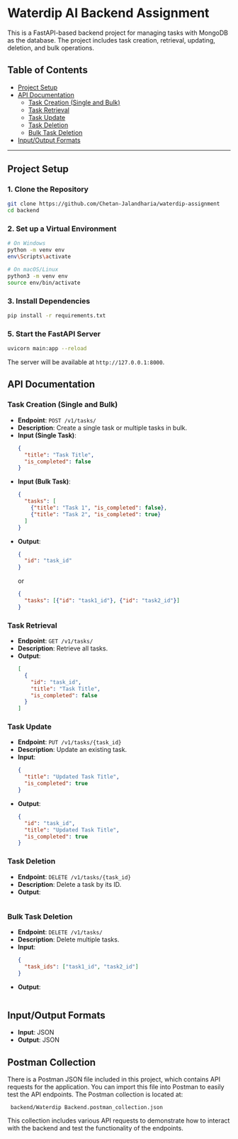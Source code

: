 
# Waterdip AI Backend Assignment

This is a FastAPI-based backend project for managing tasks with MongoDB as the database. The project includes task creation, retrieval, updating, deletion, and bulk operations.

## Table of Contents
- [Project Setup](#project-setup)
- [API Documentation](#api-documentation)
  - [Task Creation (Single and Bulk)](#task-creation-single-and-bulk)
  - [Task Retrieval](#task-retrieval)
  - [Task Update](#task-update)
  - [Task Deletion](#task-deletion)
  - [Bulk Task Deletion](#bulk-task-deletion)
- [Input/Output Formats](#inputoutput-formats)

---

## Project Setup

### 1. Clone the Repository
```bash
git clone https://github.com/Chetan-Jalandharia/waterdip-assignment
cd backend
```

### 2. Set up a Virtual Environment
```bash
# On Windows
python -m venv env
env\Scripts\activate

# On macOS/Linux
python3 -m venv env
source env/bin/activate
```

### 3. Install Dependencies
```bash
pip install -r requirements.txt
```

### 5. Start the FastAPI Server
```bash
uvicorn main:app --reload
```
The server will be available at `http://127.0.0.1:8000`.


## API Documentation

### Task Creation (Single and Bulk)

- **Endpoint**: `POST /v1/tasks/`
- **Description**: Create a single task or multiple tasks in bulk.
- **Input (Single Task)**:
    ```json
    {
      "title": "Task Title",
      "is_completed": false
    }
    ```
- **Input (Bulk Task)**:
    ```json
    {
      "tasks": [
        {"title": "Task 1", "is_completed": false},
        {"title": "Task 2", "is_completed": true}
      ]
    }
    ```
- **Output**:
    ```json
    {
      "id": "task_id"
    }
    ```
    or
    ```json
    {
      "tasks": [{"id": "task1_id"}, {"id": "task2_id"}]
    }
    ```

### Task Retrieval

- **Endpoint**: `GET /v1/tasks/`
- **Description**: Retrieve all tasks.
- **Output**:
    ```json
    [
      {
        "id": "task_id",
        "title": "Task Title",
        "is_completed": false
      }
    ]
    ```

### Task Update

- **Endpoint**: `PUT /v1/tasks/{task_id}`
- **Description**: Update an existing task.
- **Input**:
    ```json
    {
      "title": "Updated Task Title",
      "is_completed": true
    }
    ```
- **Output**:
    ```json
    {
      "id": "task_id",
      "title": "Updated Task Title",
      "is_completed": true
    }
    ```

### Task Deletion

- **Endpoint**: `DELETE /v1/tasks/{task_id}`
- **Description**: Delete a task by its ID.
- **Output**:
    ```NO CONTENT
    ```

### Bulk Task Deletion

- **Endpoint**: `DELETE /v1/tasks/`
- **Description**: Delete multiple tasks.
- **Input**:
    ```json
    {
      "task_ids": ["task1_id", "task2_id"]
    }
    ```
- **Output**:
    ```NO CONTENT
    ```

## Input/Output Formats
- **Input**: JSON
- **Output**: JSON


## Postman Collection

There is a Postman JSON file included in this project, which contains API requests for the application. You can import this file into Postman to easily test the API endpoints. The Postman collection is located at:

```
 backend/Waterdip Backend.postman_collection.json

```

This collection includes various API requests to demonstrate how to interact with the backend and test the functionality of the endpoints.
